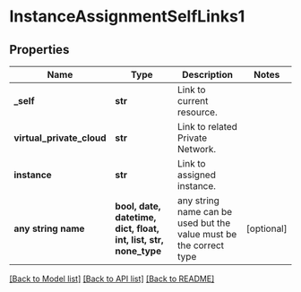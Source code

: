 # InstanceAssignmentSelfLinks1


## Properties
Name | Type | Description | Notes
------------ | ------------- | ------------- | -------------
**_self** | **str** | Link to current resource. | 
**virtual_private_cloud** | **str** | Link to related Private Network. | 
**instance** | **str** | Link to assigned instance. | 
**any string name** | **bool, date, datetime, dict, float, int, list, str, none_type** | any string name can be used but the value must be the correct type | [optional]

[[Back to Model list]](../README.md#documentation-for-models) [[Back to API list]](../README.md#documentation-for-api-endpoints) [[Back to README]](../README.md)


